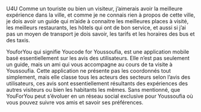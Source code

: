 
U4U 
Comme un touriste ou bien un visiteur, j’aimerais avoir la meilleure expérience dans la ville,
et comme je ne connais rien à propos de cette ville, je dois avoir un guide qui m’aide à 
connaitre les meilleures places à visité, les meilleurs restaurants, les hôtels qui ont de bon service,
et aussi si j’ai pas un moyen de transport je dois savoir, les tarifs et les horaires des bus et des taxis.

YouforYou qui signifie Youcode for Youssoufia, est une application mobile basé essentiellement sur les avis des utilisateurs. 
Elle n’est pas seulement un guide, mais un ami qui vous accompagne au cours de ta visite à Youssoufia.
Cette application ne présente pas les coordonnés tout simplement, mais elle classe tous les acteurs des
secteurs selon l’avis des utilisateurs, ces avis sont essentiellement résultants des expériences des autres
visiteurs ou bien les habitants les mêmes. 
Sans mentionné, que YouForYou peut s’évoluer en un réseau social exclusive pour Youssoufia où vous pouvez 
suivre vos amis et savoir ses préférences. 





